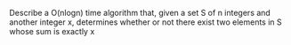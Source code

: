 Describe a O(nlogn) time algorithm that, given a set S of n integers and another
integer x, determines whether or not there exist two elements in S whose sum is
exactly x